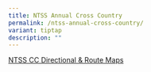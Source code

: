 ```yaml
---
title: NTSS Annual Cross Country
permalink: /ntss-annual-cross-country/
variant: tiptap
description: ""
---
```

<p><a href="/files/2024/2024_NTSS_Cross_Country_Directional___Route_Maps_compressed.pdf" rel="noopener noreferrer nofollow" target="_blank">NTSS CC Directional &amp; Route Maps</a>
</p>